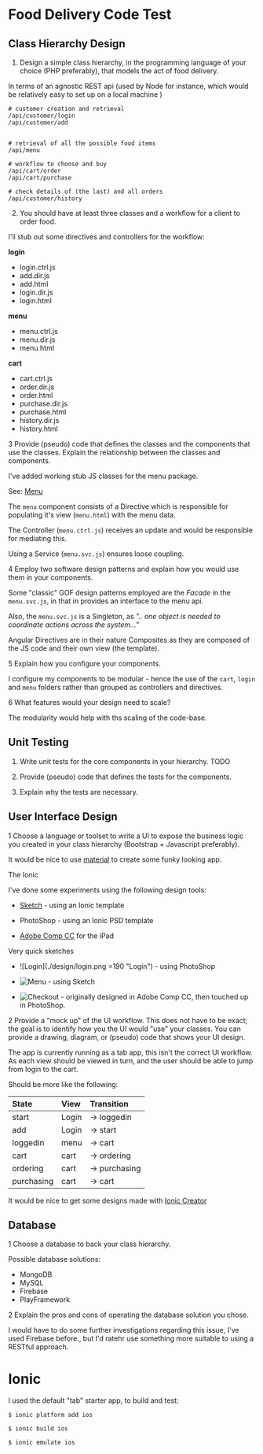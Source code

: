 # Food Delivery Code Test

## Class Hierarchy Design
1. Design a simple class hierarchy, in the programming language of your choice (PHP preferably), that models the act of food delivery.

  In terms of an agnostic REST api (used by Node for instance, which would be relatively easy to set up on a local machine )

  ```
  # customer creation and retrieval
  /api/customer/login
  /api/customer/add


  # retrieval of all the possible food items
  /api/menu

  # workflow to choose and buy
  /api/cart/order
  /api/cart/purchase

  # check details of (the last) and all orders
  /api/customer/history

  ```

2. You should have at least three classes and a workflow for a client to order food.

I'll stub out some directives and controllers for the workflow:

**login**
- login.ctrl.js
- add.dir.js
- add.html
- login.dir.js
- login.html

**menu**
- menu.ctrl.js
- menu.dir.js
- menu.html

**cart**
- cart.ctrl.js
- order.dir.js
- order.html
- purchase.dir.js
- purchase.html
- history.dir.js
- history.html


3 Provide (pseudo) code that defines the classes and the components that use the classes. Explain the relationship between the classes and components.

I've added working stub JS classes for the menu package.

See: [Menu](www/js/menu/menu.dir.js)

The `menu` component consists of a Directive which is responsible for populating it's view (`menu.html`) with the menu data.

The Controller (`menu.ctrl.js`) receives an update and would be responsible for mediating this.

Using a Service (`menu.svc.js`) ensures loose coupling.


4 Employ two software design patterns and explain how you would use them in your components.

Some "classic" GOF design patterns employed are the _Facade_ in the `menu.svc.js`, in that in provides an interface to the menu api.

Also, the `menu.svc.js` is a Singleton, as _".. one object is needed to coordinate actions across the system..."_

Angular Directives are in their nature Composites as they are composed of the JS code and their own view (the template).


5 Explain how you configure your components.

I configure my components to be modular - hence the use of the `cart`, `login` and `menu` folders rather than grouped as controllers and directives.


6 What features would your design need to scale?

The modularity would help with ths scaling of the code-base.


## Unit Testing
1. Write unit tests for the core components in your hierarchy.
TODO

2. Provide (pseudo) code that defines the tests for the components.
3. Explain why the tests are necessary.

## User Interface Design
1 Choose a language or toolset to write a UI to expose the business logic you created in your class hierarchy (Bootstrap + Javascript preferably).

It would be nice to use [material](http://ionicmaterial.com) to create some funky looking app.

The Ionic 

I've done some experiments using the following design tools:



- [Sketch](http://www.bohemiancoding.com/sketch/) - using an Ionic template

- PhotoShop - using an Ionic PSD template

- [Adobe Comp CC](https://itunes.apple.com/us/app/adobe-comp-cc/id970725481?mt=8) for the iPad

Very quick sketches

- ![Login](./design/login.png =190 "Login") - using PhotoShop

- ![Menu](/design/menu-1.png?raw=true "Menu") - using Sketch

- ![Checkout](./design/checkout.png?raw=true "Checkout") - originally designed in Adobe Comp CC, then touched up in PhotoShop.



2 Provide a "mock up" of the UI workflow.  This does not have to be exact; the goal is to identify how you the UI would "use" your classes.  You can provide a drawing, diagram, or (pseudo) code that shows your UI design.

The app is currently running as a tab app, this isn't the correct UI workflow. As each view should be viewed in turn, and the user should be able to jump from login to the cart.

Should be more like the following:

| **State** | **View** | **Transition** |
| :------- | :-------  | :------------  |
| start     | Login    | -> loggedin    |
| add       | Login    | -> start       |
| loggedin  | menu     | -> cart        |
| cart      | cart     | -> ordering    |
| ordering  | cart     | -> purchasing  |
| purchasing| cart     | -> cart        |

It would be nice to get some designs made with [Ionic Creator](http://ionicframework.com/creator/)


## Database
1 Choose a database to back your class hierarchy.

Possible database solutions:

- MongoDB
- MySQL
- Firebase
- PlayFramework

2 Explain the pros and cons of operating the database solution you chose.

I would have to do some further investigations regarding this issue, I've used Firebase before., but I'd ratehr use something more suitable to using a RESTful approach.

# Ionic

I used the default "tab" starter app, to build and test:

```
$ ionic platform add ios

$ ionic build ios

$ ionic emulate ios

```
